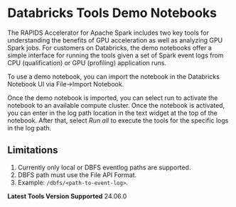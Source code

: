 # Databricks Tools Demo Notebooks

The RAPIDS Accelerator for Apache Spark includes two key tools for understanding the benefits of
GPU acceleration as well as analyzing GPU Spark jobs.  For customers on Databricks, the demo
notebooks offer a simple interface for running the tools given a set of Spark event logs from
CPU (qualification) or GPU (profiling) application runs.

To use a demo notebook, you can import the notebook in the Databricks Notebook UI via File->Import Notebook.

Once the demo notebook is imported, you can select run to activate the notebook to an available compute
cluster.  Once the notebook is activated, you can enter in the log path location in the text widget at the
top of the notebook.  After that, select *Run all* to execute the tools for the specific logs in the log path.

## Limitations
1. Currently only local or DBFS eventlog paths are supported.
2. DBFS path must use the File API Format. 
3. Example: `/dbfs/<path-to-event-log>`.

**Latest Tools Version Supported** 24.06.0